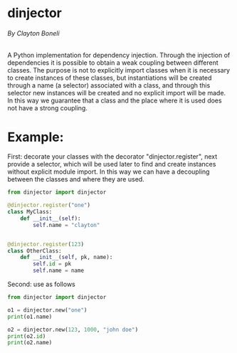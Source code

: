 # dinjector

###### By Clayton Boneli

A Python implementation for dependency injection. Through the injection of dependencies it is possible to obtain a weak coupling between different classes. The purpose is not to explicitly import classes when it is necessary to create instances of these classes, but instantiations will be created through a name (a selector) associated with a class, and through this selector new instances will be created and no explicit import will be made. In this way we guarantee that a class and the place where it is used does not have a strong coupling.


# Example:    

First: decorate your classes with the decorator "dinjector.register", next provide a selector, which will be used 
later to find and create instances without explicit module import. In this way we can have a decoupling 
between the classes and where they are used.

```python
from dinjector import dinjector

@dinjector.register("one")
class MyClass:
    def __init__(self):
        self.name = "clayton"


@dinjector.register(123)
class OtherClass:
    def __init__(self, pk, name):
        self.id = pk
        self.name = name
```
       
Second:  use as follows

```python
from dinjector import dinjector

o1 = dinjector.new("one")
print(o1.name)

o2 = dinjector.new(123, 1000, "john doe")
print(o2.id)
print(o2.name)
```

